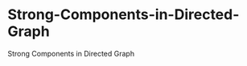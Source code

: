 Strong-Components-in-Directed-Graph
===================================

Strong Components in Directed Graph
